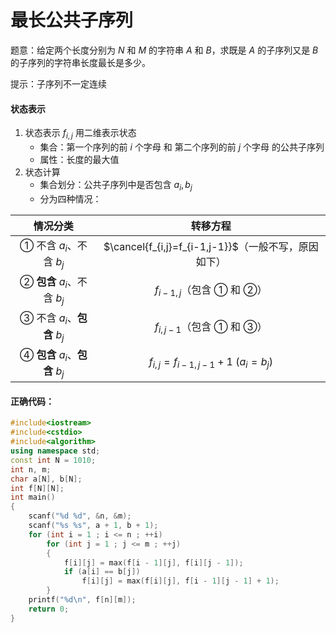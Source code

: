 # 最长公共子序列
题意：给定两个长度分别为 $N$ 和 $M$ 的字符串 $A$ 和 $B$，求既是 $A$ 的子序列又是 $B$ 的子序列的字符串长度最长是多少。
<p>提示：子序列不一定连续</p>

#### 状态表示
1. 状态表示 $f_{i,j}$ 用二维表示状态
   * 集合：第一个序列的前 $i$ 个字母 和 第二个序列的前 $j$ 个字母 的公共子序列
   * 属性：长度的最大值
2. 状态计算
   * 集合划分：公共子序列中是否包含 $a_i,b_j$
   * 分为四种情况：

|             情况分类              |                      转移方程                       |
| :------------------------------: | :------------------------------------------------: |
|     ① 不含 $a_i$、不含 $b_j$      | $\cancel{f_{i,j}=f_{i-1,j-1}}$（一般不写，原因如下） |
|   ② **包含** $a_i$、不含 $b_j$    |             $f_{i-1,j}$（包含 ① 和 ②）              |
|   ③ 不含 $a_i$、**包含** $b_j$    |             $f_{i,j-1}$（包含 ① 和 ③）              |
| ④ **包含** $a_i$、**包含** $b_j$ |      $f_{i,j}=f_{i-1,j-1}+1\text{ }(a_i=b_j)$      |
#### 正确代码：
```cpp
#include<iostream>
#include<cstdio>
#include<algorithm>
using namespace std;
const int N = 1010;
int n, m;
char a[N], b[N];
int f[N][N];
int main()
{
	scanf("%d %d", &n, &m);
	scanf("%s %s", a + 1, b + 1);
	for (int i = 1 ; i <= n ; ++i)
		for (int j = 1 ; j <= m ; ++j)
		{
			f[i][j] = max(f[i - 1][j], f[i][j - 1]);
			if (a[i] == b[j])
				f[i][j] = max(f[i][j], f[i - 1][j - 1] + 1);
		}
	printf("%d\n", f[n][m]);
	return 0;
}
```